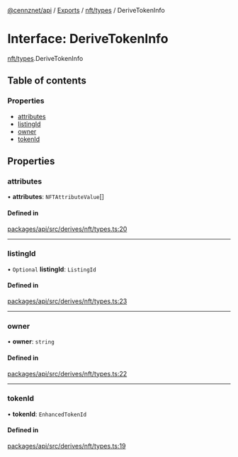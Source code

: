[@cennznet/api](../README.md) / [Exports](../modules.md) / [nft/types](../modules/nft_types.md) / DeriveTokenInfo

# Interface: DeriveTokenInfo

[nft/types](../modules/nft_types.md).DeriveTokenInfo

## Table of contents

### Properties

- [attributes](nft_types.derivetokeninfo.md#attributes)
- [listingId](nft_types.derivetokeninfo.md#listingid)
- [owner](nft_types.derivetokeninfo.md#owner)
- [tokenId](nft_types.derivetokeninfo.md#tokenid)

## Properties

### attributes

• **attributes**: `NFTAttributeValue`[]

#### Defined in

[packages/api/src/derives/nft/types.ts:20](https://github.com/cennznet/api.js/blob/ed0f396/packages/api/src/derives/nft/types.ts#L20)

___

### listingId

• `Optional` **listingId**: `ListingId`

#### Defined in

[packages/api/src/derives/nft/types.ts:23](https://github.com/cennznet/api.js/blob/ed0f396/packages/api/src/derives/nft/types.ts#L23)

___

### owner

• **owner**: `string`

#### Defined in

[packages/api/src/derives/nft/types.ts:22](https://github.com/cennznet/api.js/blob/ed0f396/packages/api/src/derives/nft/types.ts#L22)

___

### tokenId

• **tokenId**: `EnhancedTokenId`

#### Defined in

[packages/api/src/derives/nft/types.ts:19](https://github.com/cennznet/api.js/blob/ed0f396/packages/api/src/derives/nft/types.ts#L19)
